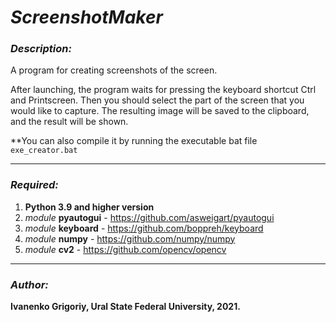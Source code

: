 # _ScreenshotMaker_

### _Description:_

A program for creating screenshots of the screen.

After launching, the program waits for pressing the keyboard shortcut Ctrl and Printscreen. Then you should select the part of the screen that you would like to capture. The resulting image will be saved to the clipboard, and the result will be shown.

**You can also compile it by running the executable bat file `exe_creator.bat`

---

### _Required:_
1. **Python 3.9 and higher version**
2. _module_ **pyautogui** - https://github.com/asweigart/pyautogui
3. _module_ **keyboard** - https://github.com/boppreh/keyboard
4. _module_ **numpy** - https://github.com/numpy/numpy
5. _module_ **cv2** - https://github.com/opencv/opencv

---

### _Author:_ 

**Ivanenko Grigoriy, Ural State Federal University, 2021.**
